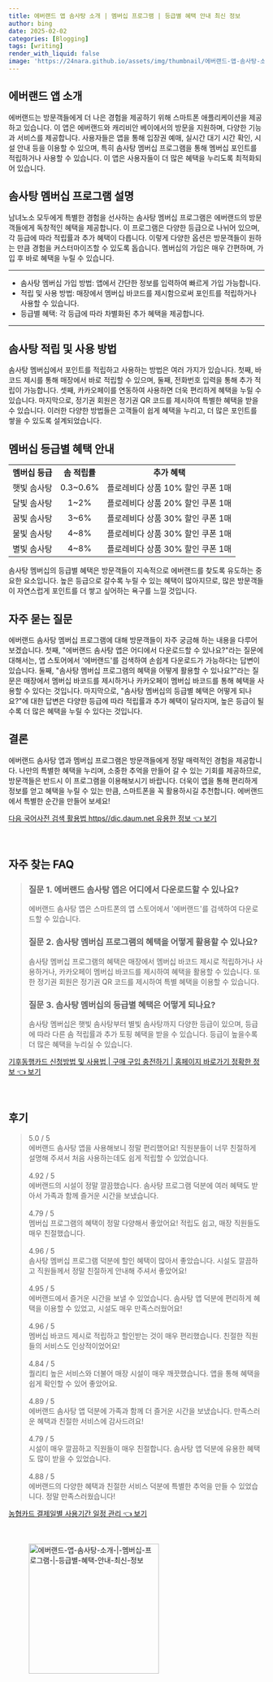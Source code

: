 ```yaml
---
title: 에버랜드 앱 솜사탕 소개 | 멤버십 프로그램 | 등급별 혜택 안내 최신 정보
author: bing
date: 2025-02-02
categories: [Blogging]
tags: [writing]
render_with_liquid: false
image: 'https://24nara.github.io/assets/img/thumbnail/에버랜드-앱-솜사탕-소개-|-멤버십-프로그램-|-등급별-혜택-안내-최신-정보.webp'
---
```



<h2 id='에버랜드 앱 소개'>에버랜드 앱 소개</h2>

<p>에버랜드는 방문객들에게 더 나은 경험을 제공하기 위해 스마트폰 애플리케이션을 제공하고 있습니다. 이 앱은 에버랜드와 캐리비안 베이에서의 방문을 지원하며, 다양한 기능과 서비스를 제공합니다. 사용자들은 앱을 통해 입장권 예매, 실시간 대기 시간 확인, 시설 안내 등을 이용할 수 있으며, 특히 솜사탕 멤버십 프로그램을 통해 멤버십 포인트를 적립하거나 사용할 수 있습니다. 이 앱은 사용자들이 더 많은 혜택을 누리도록 최적화되어 있습니다. </p>

<h2 id='솜사탕 멤버십 프로그램 설명'>솜사탕 멤버십 프로그램 설명</h2>

<p>남녀노소 모두에게 특별한 경험을 선사하는 솜사탕 멤버십 프로그램은 에버랜드의 방문객들에게 독창적인 혜택을 제공합니다. 이 프로그램은 다양한 등급으로 나뉘어 있으며, 각 등급에 따라 적립률과 추가 혜택이 다릅니다. 이렇게 다양한 옵션은 방문객들이 원하는 만큼 경험을 커스터마이즈할 수 있도록 돕습니다. 멤버십의 가입은 매우 간편하며, 가입 후 바로 혜택을 누릴 수 있습니다. </p>

<hr />

<ul>
    <li>솜사탕 멤버십 가입 방법: 앱에서 간단한 정보를 입력하여 빠르게 가입 가능합니다.</li>
    <li>적립 및 사용 방법: 매장에서 멤버십 바코드를 제시함으로써 포인트를 적립하거나 사용할 수 있습니다.</li>
    <li>등급별 혜택: 각 등급에 따라 차별화된 추가 혜택을 제공합니다.</li>
</ul>

<hr />

<h2 id='솜사탕 적립 및 사용 방법'>솜사탕 적립 및 사용 방법</h2>

<p>솜사탕 멤버십에서 포인트를 적립하고 사용하는 방법은 여러 가지가 있습니다. 첫째, 바코드 제시를 통해 매장에서 바로 적립할 수 있으며, 둘째, 전화번호 입력을 통해 추가 적립이 가능합니다. 셋째, 카카오페이를 연동하여 사용하면 더욱 편리하게 혜택을 누릴 수 있습니다. 마지막으로, 정기권 회원은 정기권 QR 코드를 제시하여 특별한 혜택을 받을 수 있습니다. 이러한 다양한 방법들은 고객들이 쉽게 혜택을 누리고, 더 많은 포인트를 쌓을 수 있도록 설계되었습니다. </p>

<h2 id='멤버십 등급별 혜택 안내'>멤버십 등급별 혜택 안내</h2>

<table>
    <tr>
        <td style="text-align: center; height: 17px;"><b>멤버십 등급</b></td>
        <td style="text-align: center; height: 17px;"><b>솜 적립률</b></td>
        <td style="text-align: center; height: 17px;"><b>추가 혜택</b></td>
    </tr>
    <tr>
        <td style="text-align: center; height: 17px;">햇빛 솜사탕</td>
        <td style="text-align: center; height: 17px;">0.3~0.6%</td>
        <td style="text-align: center; height: 17px;">플로레비다 상품 10% 할인 쿠폰 1매</td>
    </tr>
    <tr>
        <td style="text-align: center; height: 17px;">달빛 솜사탕</td>
        <td style="text-align: center; height: 17px;">1~2%</td>
        <td style="text-align: center; height: 17px;">플로레비다 상품 20% 할인 쿠폰 1매</td>
    </tr>
    <tr>
        <td style="text-align: center; height: 17px;">꿈빛 솜사탕</td>
        <td style="text-align: center; height: 17px;">3~6%</td>
        <td style="text-align: center; height: 17px;">플로레비다 상품 30% 할인 쿠폰 1매</td>
    </tr>
    <tr>
        <td style="text-align: center; height: 17px;">물빛 솜사탕</td>
        <td style="text-align: center; height: 17px;">4~8%</td>
        <td style="text-align: center; height: 17px;">플로레비다 상품 30% 할인 쿠폰 1매</td>
    </tr>
    <tr>
        <td style="text-align: center; height: 17px;">별빛 솜사탕</td>
        <td style="text-align: center; height: 17px;">4~8%</td>
        <td style="text-align: center; height: 17px;">플로레비다 상품 30% 할인 쿠폰 1매</td>
    </tr>
</table>

<p>솜사탕 멤버십의 등급별 혜택은 방문객들이 지속적으로 에버랜드를 찾도록 유도하는 중요한 요소입니다. 높은 등급으로 갈수록 누릴 수 있는 혜택이 많아지므로, 많은 방문객들이 자연스럽게 포인트를 더 쌓고 싶어하는 욕구를 느낄 것입니다.</p>

<h2 id='자주 묻는 질문'>자주 묻는 질문</h2>

<p>에버랜드 솜사탕 멤버십 프로그램에 대해 방문객들이 자주 궁금해 하는 내용을 다루어 보겠습니다. 첫째, "에버랜드 솜사탕 앱은 어디에서 다운로드할 수 있나요?"라는 질문에 대해서는, 앱 스토어에서 '에버랜드'를 검색하여 손쉽게 다운로드가 가능하다는 답변이 있습니다. 둘째, "솜사탕 멤버십 프로그램의 혜택을 어떻게 활용할 수 있나요?"라는 질문은 매장에서 멤버십 바코드를 제시하거나 카카오페이 멤버십 바코드를 통해 혜택을 사용할 수 있다는 것입니다. 마지막으로, "솜사탕 멤버십의 등급별 혜택은 어떻게 되나요?"에 대한 답변은 다양한 등급에 따라 적립률과 추가 혜택이 달라지며, 높은 등급이 될수록 더 많은 혜택을 누릴 수 있다는 것입니다.</p>

<h2 id='결론'>결론</h2>

<p>에버랜드 솜사탕 앱과 멤버십 프로그램은 방문객들에게 정말 매력적인 경험을 제공합니다. 나만의 특별한 혜택을 누리며, 소중한 추억을 만들어 갈 수 있는 기회를 제공하므로, 방문객들은 반드시 이 프로그램을 이용해보시기 바랍니다. 더욱이 앱을 통해 편리하게 정보를 얻고 혜택을 누릴 수 있는 만큼, 스마트폰을 꼭 활용하시길 추천합니다. 에버랜드에서 특별한 순간을 만들어 보세요!</p>


<p><a class="click-button" title="다음 국어사전 검색 활용법 https//dic.daum.net 유용한 정보" href="https://24nara.github.io/posts/%EB%8B%A4%EC%9D%8C-%EA%B5%AD%EC%96%B4%EC%82%AC%EC%A0%84-%EA%B2%80%EC%83%89-%ED%99%9C%EC%9A%A9%EB%B2%95-httpsdic.daum.net-%EC%9C%A0%EC%9A%A9%ED%95%9C-%EC%A0%95%EB%B3%B4/" rel="dofollow">다음 국어사전 검색 활용법 https//dic.daum.net 유용한 정보 👈 보기</a></p><br>
<h2 id='자주_찾는_FAQ'>자주 찾는 FAQ</h2>
<div itemscope="" itemtype="https://schema.org/FAQPage"> 
<blockquote> 
<div itemscope="" itemprop="mainEntity" itemtype="https://schema.org/Question"> 
<h3 itemprop="name">질문 1. 에버랜드 솜사탕 앱은 어디에서 다운로드할 수 있나요?</h3> 
<div itemscope="" itemprop="acceptedAnswer" itemtype="https://schema.org/Answer"> 
<span itemprop="text"> <p>에버랜드 솜사탕 앱은 스마트폰의 앱 스토어에서 '에버랜드'를 검색하여 다운로드할 수 있습니다.</p> </span> 
</div> 
</div> 

<div itemscope="" itemprop="mainEntity" itemtype="https://schema.org/Question"> 
<h3 itemprop="name">질문 2. 솜사탕 멤버십 프로그램의 혜택을 어떻게 활용할 수 있나요?</h3> 
<div itemscope="" itemprop="acceptedAnswer" itemtype="https://schema.org/Answer"> 
<span itemprop="text"> <p>솜사탕 멤버십 프로그램의 혜택은 매장에서 멤버십 바코드 제시로 적립하거나 사용하거나, 카카오페이 멤버십 바코드를 제시하여 혜택을 활용할 수 있습니다. 또한 정기권 회원은 정기권 QR 코드를 제시하여 특별 혜택을 이용할 수 있습니다.</p> </span> 
</div> 
</div> 

<div itemscope="" itemprop="mainEntity" itemtype="https://schema.org/Question"> 
<h3 itemprop="name">질문 3. 솜사탕 멤버십의 등급별 혜택은 어떻게 되나요?</h3> 
<div itemscope="" itemprop="acceptedAnswer" itemtype="https://schema.org/Answer"> 
<span itemprop="text"> <p>솜사탕 멤버십은 햇빛 솜사탕부터 별빛 솜사탕까지 다양한 등급이 있으며, 등급에 따라 다른 솜 적립률과 추가 토핑 혜택을 받을 수 있습니다. 등급이 높을수록 더 많은 혜택을 누리실 수 있습니다.</p> </span> 
</div> 
</div> 
</blockquote> 
</div>
<p><a class="click-button" title="기후동행카드 신청방법 및 사용법 | 구매 구입 충전하기 | 홈페이지 바로가기 정확한 정보" href="https://24nara.github.io/posts/%EA%B8%B0%ED%9B%84%EB%8F%99%ED%96%89%EC%B9%B4%EB%93%9C-%EC%8B%A0%EC%B2%AD%EB%B0%A9%EB%B2%95-%EB%B0%8F-%EC%82%AC%EC%9A%A9%EB%B2%95-%EA%B5%AC%EB%A7%A4-%EA%B5%AC%EC%9E%85-%EC%B6%A9%EC%A0%84%ED%95%98%EA%B8%B0-%ED%99%88%ED%8E%98%EC%9D%B4%EC%A7%80-%EB%B0%94%EB%A1%9C%EA%B0%80%EA%B8%B0-%EC%A0%95%ED%99%95%ED%95%9C-%EC%A0%95%EB%B3%B4/" rel="dofollow">기후동행카드 신청방법 및 사용법 | 구매 구입 충전하기 | 홈페이지 바로가기 정확한 정보 👈 보기</a></p><br>
<h2 id='후기'>후기</h2>
<div itemscope itemtype="https://schema.org/Product">
  <blockquote>
  <div itemprop="review" itemscope itemtype="https://schema.org/Review">
      <div itemprop="reviewRating" itemscope itemtype="https://schema.org/Rating"> <span itemprop="ratingValue">5.0</span> / <span itemprop="bestRating">5</span> </div>
      <span itemprop="reviewBody">에버랜드 솜사탕 앱을 사용해보니 정말 편리했어요! 직원분들이 너무 친절하게 설명해 주셔서 처음 사용하는데도 쉽게 적립할 수 있었습니다.</span>
  </div>
  <br>
  <div itemprop="review" itemscope itemtype="https://schema.org/Review">
      <div itemprop="reviewRating" itemscope itemtype="https://schema.org/Rating"> <span itemprop="ratingValue">4.92</span> / <span itemprop="bestRating">5</span> </div>
      <span itemprop="reviewBody">에버랜드의 시설이 정말 깔끔했습니다. 솜사탕 프로그램 덕분에 여러 혜택도 받아서 가족과 함께 즐거운 시간을 보냈습니다.</span>
  </div>
  <br>
  <div itemprop="review" itemscope itemtype="https://schema.org/Review">
      <div itemprop="reviewRating" itemscope itemtype="https://schema.org/Rating"> <span itemprop="ratingValue">4.79</span> / <span itemprop="bestRating">5</span> </div>
      <span itemprop="reviewBody">멤버십 프로그램의 혜택이 정말 다양해서 좋았어요! 적립도 쉽고, 매장 직원들도 매우 친절했습니다.</span>
  </div>
  <br>
  <div itemprop="review" itemscope itemtype="https://schema.org/Review">
      <div itemprop="reviewRating" itemscope itemtype="https://schema.org/Rating"> <span itemprop="ratingValue">4.96</span> / <span itemprop="bestRating">5</span> </div>
      <span itemprop="reviewBody">솜사탕 멤버십 프로그램 덕분에 할인 혜택이 많아서 좋았습니다. 시설도 깔끔하고 직원들께서 정말 친절하게 안내해 주셔서 좋았어요!</span>
  </div>
  <br>
  <div itemprop="review" itemscope itemtype="https://schema.org/Review">
      <div itemprop="reviewRating" itemscope itemtype="https://schema.org/Rating"> <span itemprop="ratingValue">4.95</span> / <span itemprop="bestRating">5</span> </div>
      <span itemprop="reviewBody">에버랜드에서 즐거운 시간을 보낼 수 있었습니다. 솜사탕 앱 덕분에 편리하게 혜택을 이용할 수 있었고, 시설도 매우 만족스러웠어요!</span>
  </div>
  <br>
  <div itemprop="review" itemscope itemtype="https://schema.org/Review">
      <div itemprop="reviewRating" itemscope itemtype="https://schema.org/Rating"> <span itemprop="ratingValue">4.96</span> / <span itemprop="bestRating">5</span> </div>
      <span itemprop="reviewBody">멤버십 바코드 제시로 적립하고 할인받는 것이 매우 편리했습니다. 친절한 직원들의 서비스도 인상적이었어요!</span>
  </div>
  <br>
  <div itemprop="review" itemscope itemtype="https://schema.org/Review">
      <div itemprop="reviewRating" itemscope itemtype="https://schema.org/Rating"> <span itemprop="ratingValue">4.84</span> / <span itemprop="bestRating">5</span> </div>
      <span itemprop="reviewBody">퀄리티 높은 서비스와 더불어 매장 시설이 매우 깨끗했습니다. 앱을 통해 혜택을 쉽게 확인할 수 있어 좋았어요.</span>
  </div>
  <br>
  <div itemprop="review" itemscope itemtype="https://schema.org/Review">
      <div itemprop="reviewRating" itemscope itemtype="https://schema.org/Rating"> <span itemprop="ratingValue">4.89</span> / <span itemprop="bestRating">5</span> </div>
      <span itemprop="reviewBody">에버랜드 솜사탕 앱 덕분에 가족과 함께 더 즐거운 시간을 보냈습니다. 만족스러운 혜택과 친절한 서비스에 감사드려요!</span>
  </div>
  <br>
  <div itemprop="review" itemscope itemtype="https://schema.org/Review">
      <div itemprop="reviewRating" itemscope itemtype="https://schema.org/Rating"> <span itemprop="ratingValue">4.79</span> / <span itemprop="bestRating">5</span> </div>
      <span itemprop="reviewBody">시설이 매우 깔끔하고 직원들이 매우 친절합니다. 솜사탕 앱 덕분에 유용한 혜택도 많이 받을 수 있었습니다.</span>
  </div>
  <br>
  <div itemprop="review" itemscope itemtype="https://schema.org/Review">
      <div itemprop="reviewRating" itemscope itemtype="https://schema.org/Rating"> <span itemprop="ratingValue">4.88</span> / <span itemprop="bestRating">5</span> </div>
      <span itemprop="reviewBody">에버랜드의 다양한 혜택과 친절한 서비스 덕분에 특별한 추억을 만들 수 있었습니다. 정말 만족스러웠습니다!</span>
  </div>
  </blockquote>
</div>
<p><a class="click-button" title="농협카드 결제일별 사용기간 일정 관리" href="https://24nara.github.io/posts/%EB%86%8D%ED%98%91%EC%B9%B4%EB%93%9C-%EA%B2%B0%EC%A0%9C%EC%9D%BC%EB%B3%84-%EC%82%AC%EC%9A%A9%EA%B8%B0%EA%B0%84-%EC%9D%BC%EC%A0%95-%EA%B4%80%EB%A6%AC/" rel="dofollow">농협카드 결제일별 사용기간 일정 관리 👈 보기</a></p><br>
<figure class="image"><img src="https://24nara.github.io/assets/img/thumbnail/에버랜드-앱-솜사탕-소개-|-멤버십-프로그램-|-등급별-혜택-안내-최신-정보.webp" alt="에버랜드-앱-솜사탕-소개-|-멤버십-프로그램-|-등급별-혜택-안내-최신-정보" width="256" height="256"></figure>